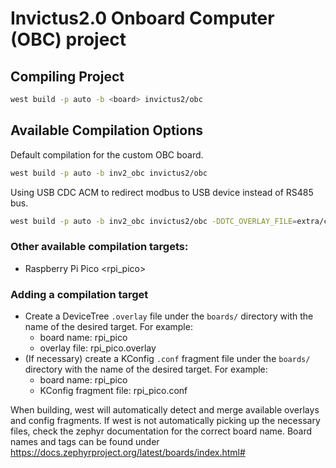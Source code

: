 # Invictus2.0 Onboard Computer (OBC) project

## Compiling Project

```bash
west build -p auto -b <board> invictus2/obc
```

## Available Compilation Options

Default compilation for the custom OBC board.

```bash
west build -p auto -b inv2_obc invictus2/obc
```

Using USB CDC ACM to redirect modbus to USB device instead of RS485 bus.

```bash
west build -p auto -b inv2_obc invictus2/obc -DDTC_OVERLAY_FILE=extra/cdc-acm.overlay -DEXTRA_CONF_FILE=extra/overlay-cdc-acm.conf
```

### Other available compilation targets:

- Raspberry Pi Pico <rpi_pico>

### Adding a compilation target

- Create a DeviceTree `.overlay` file under the `boards/` directory with the name of the desired target.
For example:
    - board name: rpi_pico
    - overlay file: rpi_pico.overlay
- (If necessary) create a KConfig `.conf` fragment file under the `boards/` directory with the name of the desired target.
For example:
    - board name: rpi_pico
    - KConfig fragment file: rpi_pico.conf

When building, west will automatically detect and merge available overlays and config fragments.
If west is not automatically picking up the necessary files, check the zephyr documentation for the correct board name.
Board names and tags can be found under https://docs.zephyrproject.org/latest/boards/index.html#
